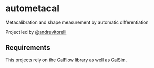 # autometacal
Metacalibration and shape measurement by automatic differentiation

Project led by [@andrevitorelli](https://github.com/andrevitorelli)

## Requirements

This projects rely on the [GalFlow](https://github.com/DifferentiableUniverseInitiative/GalFlow) library as well as
[GalSim](https://github.com/GalSim-developers/GalSim).
